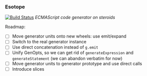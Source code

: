 ### Esotope
[![Build Status](https://api.travis-ci.org/inikulin/esotope.svg)](https://travis-ci.org/inikulin/esotope)
*ECMAScript code generator on steroids*

Roadmap:

*  [ ] Move generator units onto new wheels: use emit/expand
*  [ ] Switch to the real generator instance
*  [ ] Use direct concatenation instead of `g.emit`
*  [ ] Unify GenOpts, so we can get rid of `generateExpression` and `generateStatement` (we can abandon verbatim for now)
*  [ ] Move generator units to generator prototype and use direct calls
*  [ ] Introduce slices
